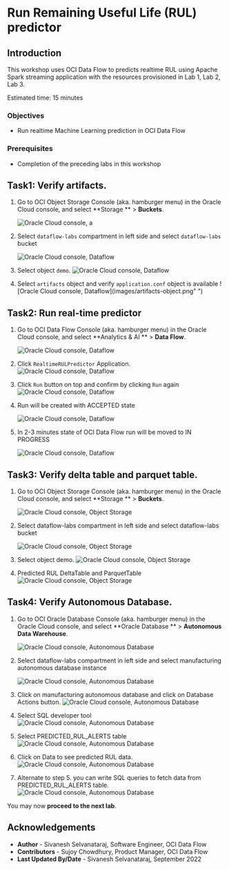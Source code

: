 # Run Remaining Useful Life (RUL) predictor

## Introduction

This workshop uses OCI Data Flow to predicts realtime RUL using Apache Spark streaming application with the resources provisioned in Lab 1, Lab 2, Lab 3.

Estimated time: 15 minutes

### Objectives

* Run realtime Machine Learning prediction in OCI Data Flow

### Prerequisites

* Completion of the preceding labs in this workshop

## Task1: Verify artifacts.

1. Go to OCI Object Storage Console (aka. hamburger menu) in the Oracle Cloud console, and select **Storage ** > **Buckets**.

   ![Oracle Cloud console, a](images/object-storage-menu.png " ")

2. Select ```dataflow-labs``` compartment in left side and select ```dataflow-labs``` bucket

   ![Oracle Cloud console, Dataflow](images/object-storage-bucket.png " ")

3. Select object ```demo```.
   ![Oracle Cloud console, Dataflow](images/demo-object.png " ")

4. Select ```artifacts``` object and verify ```application.conf``` object is available
   ![Oracle Cloud console, Dataflow](images/artifacts-object.png" ")

## Task2: Run real-time predictor

1. Go to OCI Data Flow Console (aka. hamburger menu) in the Oracle Cloud console, and select **Analytics & AI ** > **Data Flow**.

   ![Oracle Cloud console, Dataflow](images/dataflow-menu.png " ")

2. Click ```RealtimeRULPredictor``` Application.
   ![Oracle Cloud console, Dataflow](images/predictor.png " ")

3. Click ``Run`` button on top and confirm by clicking ```Run``` again
   ![Oracle Cloud console, Dataflow](images/predictor-run.png " ")

4. Run will be created with ACCEPTED state

   ![Oracle Cloud console, Dataflow](images/predictor-run.png " ")

5. In 2-3 minutes state of OCI Data Flow run will be moved to IN PROGRESS

   ![Oracle Cloud console, Dataflow](images/predictor-progress.png " ")


## Task3: Verify delta table and parquet table.

1. Go to OCI Object Storage Console (aka. hamburger menu) in the Oracle Cloud console, and select **Storage ** > **Buckets**.

   ![Oracle Cloud console, Object Storage](images/object-storage-menu.png " ")

2. Select dataflow-labs compartment in left side and select dataflow-labs bucket

   ![Oracle Cloud console, Object Storage](images/object-storage-bucket.png " ")

3. Select object demo.
   ![Oracle Cloud console, Object Storage](images/demo-object.png " ")

4. Predicted RUL DeltaTable and ParquetTable
   ![Oracle Cloud console, Object Storage](images/sinks.png " ")


## Task4: Verify Autonomous Database.

1. Go to OCI Oracle Database Console (aka. hamburger menu) in the Oracle Cloud console, and select **Oracle Database ** > **Autonomous Data Warehouse**.

   ![Oracle Cloud console, Autonomous Database](images/adb-menu.png " ")

2. Select dataflow-labs compartment in left side and select manufacturing autonomous database instance

   ![Oracle Cloud console, Autonomous Database](images/adb-manufacturing.png " ")

3. Click on manufacturing autonomous database and click on Database Actions button.
   ![Oracle Cloud console, Autonomous Database](images/abd-details.png " ")

4. Select SQL developer tool
   ![Oracle Cloud console, Autonomous Database](images/adb-sql-tool.png " ")

5. Select PREDICTED_RUL_ALERTS table
   ![Oracle Cloud console, Autonomous Database](images/adb-fields.png " ")
   
6. Click on Data to see predicted RUL data.
   ![Oracle Cloud console, Autonomous Database](images/adb-data.png " ")

7. Alternate to step 5. you can write SQL queries to fetch data from PREDICTED_RUL_ALERTS table.
   ![Oracle Cloud console, Autonomous Database](images/adb-alternate-sql.png " ")


You may now **proceed to the next lab**.

## Acknowledgements
- **Author** -  Sivanesh Selvanataraj, Software Engineer, OCI Data Flow
- **Contributors** - Sujoy Chowdhury, Product Manager, OCI Data Flow
- **Last Updated By/Date** - Sivanesh Selvanataraj, September 2022
